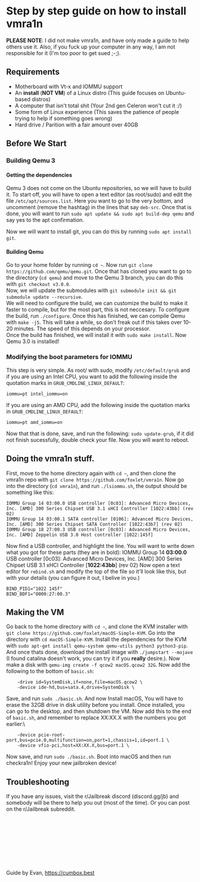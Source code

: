 # Step by step guide on how to install vmra1n
**PLEASE NOTE**: I did not make vmra1n, and have only made a guide to help others use it. Also, if you fuck up your computer in any way, I am not responsible for it (I'm too poor to get sued ;-;).
## Requirements
 - Motherboard with Vt-x and IOMMU support
 - An **install** (**NOT VM**) of a Linux distro (This guide focuses on Ubuntu-based distros)
 - A computer that isn't total shit (Your 2nd gen Celeron won't cut it :/)
 - Some form of Linux experience (This saves the patience of people trying to help if something goes wrong)
 - Hard drive / Parition with a fair amount over 40GB
## Before We Start
### Building Qemu 3
#### Getting the dependencies
Qemu 3 does not come on the Ubuntu repositories, so we will have to build it. To start off, you will have to open a text editor (as root/sudo) and edit the file `/etc/apt/sources.list`. Here you want to go to the very bottom, and uncomment (remove the hashtag) in the lines that say `deb-src`. Once that is done, you will want to run ``sudo apt update && sudo apt build-dep qemu`` and say yes to the apt confirmation.  
  
Now we will want to install git, you can do this by running `sudo apt install git`.
#### Building Qemu
Go to your home folder by running `cd ~`. Now run `git clone https://github.com/qemu/qemu.git`. Once that has cloned you want to go to the directory (`cd qemu`) and move to the Qemu 3 branch, you can do this with `git checkout v3.0.0`.  
Now, we will update the submodules with ``git submodule init && git submodule update --recursive``.  
We will need to configure the build, we can customize the build to make it faster to compile, but for the most part, this is not neccesary. To configure the build, run `./configure`. Once this has finished, we can compile Qemu with `make -j5`. This will take a while, so don't freak out if this takes over 10-20 minutes. The speed of this depends on your processor.  
Once the build has finished, we will install it with ``sudo make install``. Now Qemu 3.0 is installed!
### Modifying the boot parameters for IOMMU
This step is very simple. As root/ with sudo, modify `/etc/default/grub` and if you are using an Intel CPU, you want to add the following inside the quotation marks in `GRUB_CMDLINE_LINUX_DEFAULT`: 
```
iommu=pt intel_iommu=on
```
If you are using an AMD CPU, add the following inside the quotation marks in `GRUB_CMDLINE_LINUX_DEFAULT`:
```
iommu=pt amd_iommu=on
```
Now that that is done, save, and run the following: `sudo update-grub`, if it did not finish sucessfully, double check your file. Now you will want to reboot.
## Doing the vmra1n stuff.
First, move to the home directory again with `cd ~`, and then clone the vmra1n repo with `git clone https://github.com/foxlet/vmra1n`. Now go into the directory (`cd vmra1n`), and run `./lsiommu.sh`, the output should be something like this:
```
IOMMU Group 14 03:00.0 USB controller [0c03]: Advanced Micro Devices, Inc. [AMD] 300 Series Chipset USB 3.1 xHCI Controller [1022:43bb] (rev 02)
IOMMU Group 14 03:00.1 SATA controller [0106]: Advanced Micro Devices, Inc. [AMD] 300 Series Chipset SATA Controller [1022:43b7] (rev 02)
IOMMU Group 18 27:00.3 USB controller [0c03]: Advanced Micro Devices, Inc. [AMD] Zeppelin USB 3.0 Host controller [1022:145f]
```
Now find a USB controller, and highlight the line. You will want to write down what you got for these parts (they are in bold):
IOMMU Group 14 **03:00.0** USB controller [0c03]: Advanced Micro Devices, Inc. [AMD] 300 Series Chipset USB 3.1 xHCI Controller [**1022:43bb**] (rev 02)
Now open a text editor for `rebind.sh` and modify the top of the file so it'll look like this, but with your details (you can figure it out, I belive in you.)
```
BIND_PID1="1022 145f"
BIND_BDF1="0000:27:00.3"
```
## Making the VM
Go back to the home directory with `cd ~`, and clone the KVM installer with `git clone https://github.com/foxlet/macOS-Simple-KVM`. Go into the directory with `cd macOS-Simple-KVM`. Install the dependencies for the KVM with `sudo apt-get install qemu-system qemu-utils python3 python3-pip`. And once thats done, download the install image with `./jumpstart --mojave` (I found catalina doesn't work, you can try it if you **really** desire.). Now make a disk with `qemu-img create -f qcow2 macOS.qcow2 32G`. Now add the following to the bottom of `basic.sh`:
```
    -drive id=SystemDisk,if=none,file=macOS.qcow2 \
    -device ide-hd,bus=sata.4,drive=SystemDisk \
```
Save, and run `sudo ./basic.sh`. And now Install macOS, You will have to erase the 32GB drive in disk utility before you install. Once installed, you can go to the desktop, and then shutdown the VM. Now add this to the end of `basic.sh`, and remember to replace XX:XX.X with the numbers you got earlier:\
```
    -device pcie-root-port,bus=pcie.0,multifunction=on,port=1,chassis=1,id=port.1 \
    -device vfio-pci,host=XX:XX.X,bus=port.1 \
```
Now save, and run `sudo ./basic.sh`. Boot into macOS and then run checkra1n! Enjoy your new jailbroken device!

## Troubleshooting
If you have any issues, visit the r/Jailbreak discord (discord.gg/jb) and somebody will be there to help you out (most of the time). Or you can post on the r/Jailbreak subreddit.
<br/><br/><br/><br/><br/><br/><br/><br/><br/><br/>
Guide by Evan, https://cumbox.best

